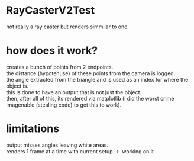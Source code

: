 # RayCasterV2Test
not really a ray caster but renders simmilar to one 

# how does it work?
creates a bunch of points from 2 endpoints.     
the distance (hypotenuse) of these points from the camera is logged.     
the angle extracted from the triangle and is used as an index for where the object is.     
this is done to have an output that is not just the object.     
then, after all of this, its rendered via matplotlib (i did the worst crime imagenable (stealing code) to get this to work).      

# limitations
output misses angles leaving white areas.      
renders 1 frame at a time with current setup.     <- working on it
